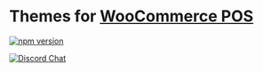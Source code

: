 # Themes for [WooCommerce POS](https://wcpos.com)

[![npm version](https://badge.fury.io/js/@wcpos%2Fthemes.svg)](https://badge.fury.io/js/@wcpos%2Fthemes)

[![Discord Chat](https://img.shields.io/discord/711884517081612298?color=%237289DA&label=WCPOS&logo=discord&logoColor=white)](https://wcpos.com/discord)